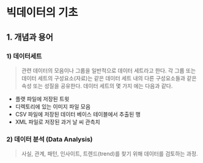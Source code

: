 # 빅데이터의 기초



## 1. 개념과 용어

### 1) 데이터세트

> 관련 데이터의 모음이나 그룹을 일반적으로 데이터 세트라고 한다. 각 그룹 또는 데이터 세트의 구성요소(자료)는 같은 데이터 세트 내의 다른 구성요소들과 같은 속성 또는 성질을 공유한다. 데이터 세트의 몇 가지 에는 다음과 같다.

- 플랫 파일에 저장된 트윗
- 디렉토리에 있는 이미지 파일 모음
- CSV 파일에 저장된 데이터 베이스 테이블에서 추출된 행
- XML 파일로 저장된 과거 날 씨 관측치



### 2) 데이터 분석 (Data Analysis)

> 사실, 관계, 패턴, 인사이트, 트렌드(trend)를 찾기 위해 데이터를 검토하는 과정.


